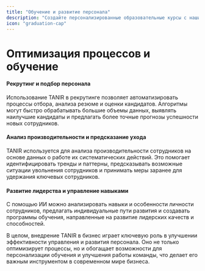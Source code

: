 ```yaml
---
title: "Обучение и развитие персонала"
description: "Создайте персонализированные образовательные курсы с нашими ИИ-обучателями. Поднимите квалификацию вашего персонала!"
icon: "graduation-cap"
---
```


# Оптимизация процессов и обучение

#### Рекрутинг и подбор персонала
Использование TANIR в рекрутинге позволяет автоматизировать процессы отбора, анализа резюме и оценки кандидатов. Алгоритмы могут быстро обрабатывать большие объемы данных, выявлять наилучшие кандидаты и предлагать более точные прогнозы успешности новых сотрудников.
#### Анализ производительности и предсказание ухода
TANIR используется для анализа производительности сотрудников на основе данных о работе их систематических действий. Это помогает идентифицировать тренды и паттерны, предсказывать возможные ситуации увольнения сотрудников и принимать меры заранее для удержания ключевых сотрудников.
#### Развитие лидерства и управление навыками
С помощью ИИ можно анализировать навыки и особенности личности сотрудников, предлагать индивидуальные пути развития и создавать программы обучения, направленные на развитие лидерских качеств и способностей.

В целом, внедрение TANIR в бизнес играет ключевую роль в улучшении эффективности управления и развития персонала. Оно не только оптимизирует процессы, но и обогащает возможности для персонализации обучения и улучшения работы команды, что делает его важным инструментом в современном мире бизнеса.
